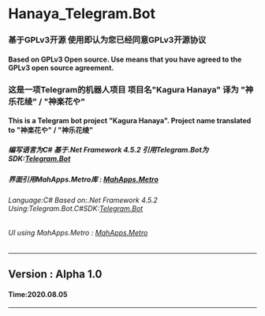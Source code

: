 # Hanaya_Telegram.Bot
### 基于GPLv3开源 使用即认为您已经同意GPLv3开源协议
#### Based on GPLv3 Open source. Use means that you have agreed to the GPLv3 open source agreement.
### 这是一项Telegram的机器人项目 项目名"Kagura Hanaya" 译为 "神乐花绫" / "神楽花や"
#### This is a Telegram bot project "Kagura Hanaya". Project name translated to "神楽花や" / "神乐花绫"
##### 编写语言为C# 基于.Net Framework 4.5.2 引用Telegram.Bot为SDK:[Telegram.Bot](https://github.com/TelegramBots/Telegram.Bot)
##### 界面引用MahApps.Metro库  :  [MahApps.Metro](https://github.com/MahApps/MahApps.Metro)
###### Language:C# Based on:.Net Framework 4.5.2 Using:Telegram.Bot.C#SDK:[Telegram.Bot](https://github.com/TelegramBots/Telegram.Bot)
###### UI using MahApps.Metro  :  [MahApps.Metro](https://github.com/MahApps/MahApps.Metro)
***
## Version : Alpha 1.0
#### Time:2020.08.05

***
